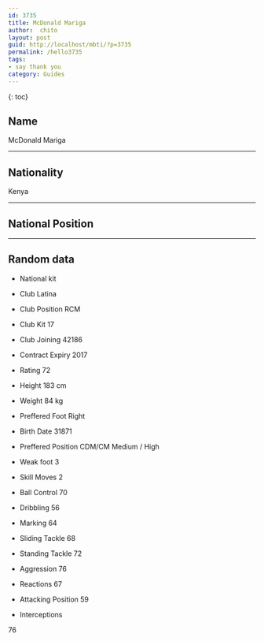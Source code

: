 ```yaml
---
id: 3735
title: McDonald Mariga
author:  chito 
layout: post
guid: http://localhost/mbti/?p=3735
permalink: /hello3735
tags:
- say thank you
category: Guides
---
```



{: toc}


## Name  
McDonald Mariga 

* * *

## Nationality  
Kenya 

* * *

## National Position 

* * *

## Random data 

  * National kit 
  * Club 
Latina 

  * Club Position 
RCM 

  * Club Kit 
17 

  * Club Joining 
42186 

  * Contract Expiry 
2017 

  * Rating 
72 

  * Height 
183 cm 

  * Weight 
84 kg 

  * Preffered Foot 
Right 

  * Birth Date 
31871 

  * Preffered Position 
CDM/CM Medium / High 

  * Weak foot 
3 

  * Skill Moves 
2 

  * Ball Control 
70 

  * Dribbling 
56 

  * Marking 
64 

  * Sliding Tackle 
68 

  * Standing Tackle 
72 

  * Aggression 
76 

  * Reactions 
67 

  * Attacking Position 
59 

  * Interceptions 

76</ul>